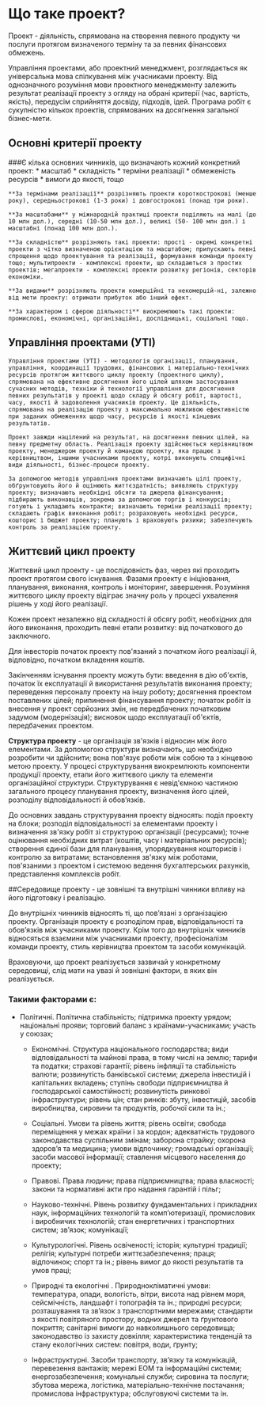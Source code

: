 # Що таке проект?

Проект - діяльність, спрямована на створення певного продукту чи послуги протягом визначеного терміну та за певних фінансових обмежень.

Управління проектами, або проектний менеджмент, розглядається як універсальна мова спілкування між учасниками проекту. Від однозначного розуміння мови проектного менеджменту залежить результат реалізації проекту з огляду на обрані критерії (час, вартість, якість), передусім сприйняття досвіду, підходів, ідей. Програма робіт є сукупністю кількох проектів, спрямованих на досягнення загальної бізнес-мети.

## Основні критерії проекту

###Є кілька основних чинників, що визначають кожний конкретний проект: 
    * масштаб
    * складність
    * терміни реалізації
    * обмеженість ресурсів
    * вимоги до якості, тощо

	**За термінами реалізації** розрізняють проекти короткострокові (менше року), середньострокові (1-3 роки) і довгострокові (понад три роки).

	**За масштабами** у міжнародній практиці проекти поділяють на малі (до 10 млн дол.), середні (10-50 млн дол.), великі (50- 100 млн дол.) і масштабні (понад 100 млн дол.).

	**За складністю** розрізняють такі проекти: прості - окремі конкретні проекти з чітко визначеною орієнтацією та масштабом; припускають певні спрощення щодо проектування та реалізації, формування команди проекту тощо; мультипроекти - комплексні проекти, що складаються з простих проектів; мегапроекти - комплексні проекти розвитку регіонів, секторів економіки.

	**За видами** розрізняють проекти комерційні та некомерцій-ні, залежно від мети проекту: отримати прибуток або інший ефект.

	**За характером і сферою діяльності** виокремлюють такі проекти: промислові, економічні, організаційні, дослідницькі, соціальні тощо.

## Управління проектами (УТІ)
	Управління проектами (УТІ) - методологія організації, планування, управління, координації трудових, фінансових і матеріально-технічних ресурсів протягом життєвого циклу проекту (проектного циклу), спрямована на ефективне досягнення його цілей шляхом застосування сучасних методів, техніки й технології управління для досягнення певних результатів у проекті щодо складу й обсягу робіт, вартості, часу, якості й задоволення учасників проекту. Це діяльність, спрямована на реалізацію проекту з максимально можливою ефективністю при заданих обмеженнях щодо часу, ресурсів і якості кінцевих результатів.

	Проект завжди націлений на результат, на досягнення певних цілей, на певну предметну область. Реалізація проекту здійснюється керівництвом проекту, менеджером проекту й командою проекту, яка працює з керівництвом, іншими учасниками проекту, котрі виконують специфічні види діяльності, бізнес-процеси проекту.

	За допомогою методів управління проектами визначають цілі проекту, обґрунтовують його й оцінюють життєздатність; виявляють структуру проекту; визначають необхідні обсяги та джерела фінансування; підбирають виконавців, зокрема за допомогою торгів і конкурсів; готують і укладають контракти; визначають терміни реалізації проекту; складають графік виконання робіт; розраховують необхідні ресурси, кошторис і бюджет проекту; планують і враховують ризики; забезпечують контроль за реалізацією проекту.

## Життєвий цикл проекту

Життєвий цикл проекту - це послідовність фаз, через які проходить проект протягом свого існування. Фазами проекту є ініціювання, планування, виконання, контроль і моніторинг, завершення. Розуміння життєвого циклу проекту відіграє значну роль у процесі ухвалення рішень у ході його реалізації.

Кожен проект незалежно від складності й обсягу робіт, необхідних для його виконання, проходить певні етапи розвитку: від початкового до заключного.

Для інвесторів початок проекту пов'язаний з початком його реалізації й, відповідно, початком вкладення коштів.

Закінченням існування проекту можуть бути: введення в дію об'єктів, початок їх експлуатації й використання результатів виконання проекту; переведення персоналу проекту на іншу роботу; досягнення проектом поставлених цілей; припинення фінансування проекту; початок робіт із внесення у проект серйозних змін, не передбачених початковим задумом (модернізація); висновок щодо експлуатації об'єктів, передбачених проектом.

**Структура проекту** - це організація зв'язків і відносин між його елементами. За допомогою структури визначають, що необхідно розробити чи здійснити; вона пов'язує роботи між собою та з кінцевою метою проекту. У процесі структурування виокремлюють компоненти продукції проекту, етапи його життєвого циклу та елементи організаційної структури. Структурування є невід'ємною частиною загального процесу планування проекту, визначення його цілей, розподілу відповідальності й обов’язків.

До основних завдань структурування проекту відносять: поділ проекту на блоки; розподіл відповідальності за елементами проекту і визначення зв'язку робіт зі структурою організації (ресурсами); точне оцінювання необхідних витрат (коштів, часу і матеріальних ресурсів); створення єдиної бази для планування, упорядкування кошторисів і контролю за витратами; встановлення зв'язку між роботами, пов'язаними з проектом і системою ведення бухгалтерських рахунків, представлення комплексів робіт.


##Середовище проекту - це зовнішні та внутрішні чинники впливу на його підготовку і реалізацію.

До внутрішніх чинників відносять ті, що пов’язані з організацією проекту. Організація проекту є розподілом прав, відповідальності та обов’язків між учасниками проекту. Крім того до внутрішніх чинників відносяться взаємини між учасниками проекту, професіоналізм команди проекту, стиль керівництва проектом та засоби комунікацій.

Враховуючи, що проект реалізується зазвичай у конкретному середовищі, слід мати на увазі й зовнішні фактори, в яких він реалізується. 
    
   ### Такими факторами є:

* Політичні. Політична стабільність; підтримка проекту урядом; національні прояви; торговий баланс з країнами-учасниками; участь у союзах;

	* Економічні. Структура національного господарства; види відповідальності та майнові права, в тому числі на землю; тарифи та податки; страхові гарантії; рівень інфляції та стабільність валюти; розвинутість банківської системи; джерела інвестицій і капітальних вкладень; ступінь свободи підприємництва й господарської самостійності; розвинутість ринкової інфраструктури; рівень цін; стан ринків: збуту, інвестицій, засобів виробництва, сировини та продуктів, робочої сили та ін.;

	* Соціальні. Умови та рівень життя; рівень освіти; свобода переміщення у межах країни і за кордон; адекватність трудового законодавства суспільним змінам; заборона страйку; охорона здоров’я та медицина; умови відпочинку; громадські організації; засоби масової інформації; ставлення місцевого населення до проекту;

	* Правові. Права людини; права підприємництва; права власності; закони та нормативні акти про надання гарантій і пільг;

	* Науково-технічні. Рівень розвитку фундаментальних і прикладних наук, інформаційних технологій та комп’ютеризації, промислових і виробничих технологій; стан енергетичних і транспортних систем; зв’язок; комунікації;

	* Культурологічні. Рівень освіченості; історія; культурні традиції; релігія; культурні потреби життєзабезпечення; праця; відпочинок; спорт та ін.; рівень вимог до якості результатів та умов праці;

	* Природні та екологічні . Природнокліматичні умови: температура, опади, вологість, вітри, висота над рівнем моря, сейсмічність, ландшафт і топографія та ін.; природні ресурси; розташування та зв’язок з транспортними мережами; стандарти з якості повітряного простору, водних джерел та ґрунтового покриття; санітарні вимоги до навколишнього середовища; законодавство із захисту довкілля; характеристика тенденцій та стану екологічних систем: повітря, води, ґрунту;

	* Інфраструктурні. Засоби транспорту, зв’язку та комунікацій, перевезення вантажів; мережі ЕОМ та інформаційні системи; енергозабезпечення; комунальні служби; сировина та послуги; збутова мережа, логістика, матеріально-технічне постачання; промислова інфраструктура; обслуговуючі системи та ін.
